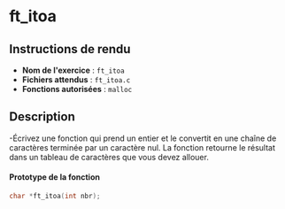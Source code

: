 # ft_itoa
## Instructions de rendu
 - **Nom de l'exercice** : `ft_itoa`
 - **Fichiers attendus** : `ft_itoa.c`
 - **Fonctions autorisées** : `malloc`

## Description
 -Écrivez une fonction qui prend un entier et le convertit en une chaîne de caractères terminée par un caractère nul. La fonction retourne le résultat dans un tableau de caractères que vous devez allouer.

#### Prototype de la fonction
```c
char *ft_itoa(int nbr);
```
